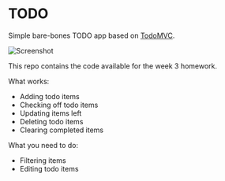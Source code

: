 # TODO

Simple bare-bones TODO app based on [TodoMVC](http://todomvc.com/).

![Screenshot](https://raw.githubusercontent.com/HackYourFutureBelgium/todo-app/master/.github/screenshot.png)

This repo contains the code available for the week 3 homework.

What works:

* Adding todo items
* Checking off todo items
* Updating items left
* Deleting todo items
* Clearing completed items

What you need to do:

* Filtering items
* Editing todo items

